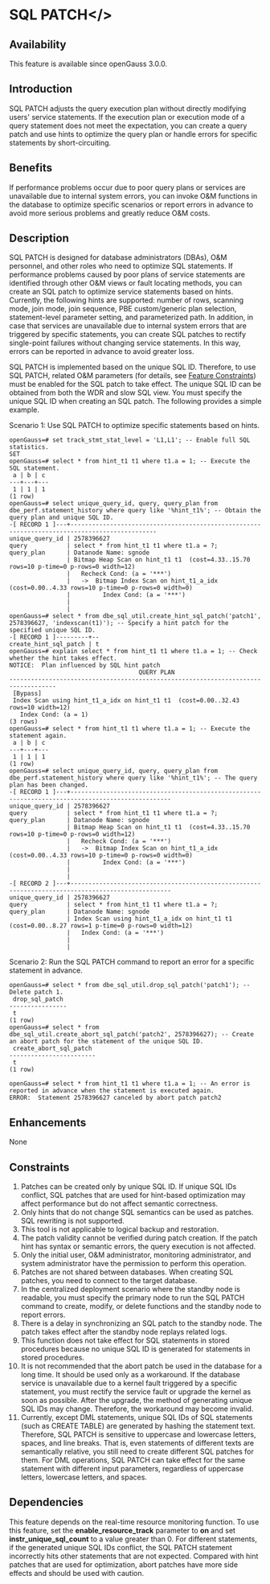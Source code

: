 # SQL PATCH<a name="EN-US_TOPIC_0000001266435066"></>

## Availability<a name="section1964504520318"></a>

This feature is available since openGauss 3.0.0.

## Introduction<a name="section1167555239"></a>

SQL PATCH adjusts the query execution plan without directly modifying users' service statements. If the execution plan or execution mode of a query statement does not meet the expectation, you can create a query patch and use hints to optimize the query plan or handle errors for specific statements by short-circuiting.

## Benefits<a name="section1839714319416"></a>

If performance problems occur due to poor query plans or services are unavailable due to internal system errors, you can invoke O&M functions in the database to optimize specific scenarios or report errors in advance to avoid more serious problems and greatly reduce O&M costs.

## Description<a name="section1744178185110"></a>

SQL PATCH is designed for database administrators (DBAs), O&M personnel, and other roles who need to optimize SQL statements. If performance problems caused by poor plans of service statements are identified through other O&M views or fault locating methods, you can create an SQL patch to optimize service statements based on hints. Currently, the following hints are supported: number of rows, scanning mode, join mode, join sequence, PBE custom/generic plan selection, statement-level parameter setting, and parameterized path. In addition, in case that services are unavailable due to internal system errors that are triggered by specific statements, you can create SQL patches to rectify single-point failures without changing service statements. In this way, errors can be reported in advance to avoid greater loss.

SQL PATCH is implemented based on the unique SQL ID. Therefore, to use SQL PATCH, related O&M parameters (for details, see [Feature Constraints](#section865112655119)) must be enabled for the SQL patch to take effect. The unique SQL ID can be obtained from both the WDR and slow SQL view. You must specify the unique SQL ID when creating an SQL patch. The following provides a simple example.

Scenario 1: Use SQL PATCH to optimize specific statements based on hints.

```
openGauss=# set track_stmt_stat_level = 'L1,L1'; -- Enable full SQL statistics.
SET
openGauss=# select * from hint_t1 t1 where t1.a = 1; -- Execute the SQL statement.
 a | b | c
---+---+---
 1 | 1 | 1
(1 row)
openGauss=# select unique_query_id, query, query_plan from dbe_perf.statement_history where query like '%hint_t1%'; -- Obtain the query plan and unique SQL ID.
-[ RECORD 1 ]---+----------------------------------------------------------------------------------------------
unique_query_id | 2578396627
query           | select * from hint_t1 t1 where t1.a = ?;
query_plan      | Datanode Name: sgnode
                | Bitmap Heap Scan on hint_t1 t1  (cost=4.33..15.70 rows=10 p-time=0 p-rows=0 width=12)
                |   Recheck Cond: (a = '***')
                |   ->  Bitmap Index Scan on hint_t1_a_idx  (cost=0.00..4.33 rows=10 p-time=0 p-rows=0 width=0)
                |         Index Cond: (a = '***')
                |
                |
openGauss=# select * from dbe_sql_util.create_hint_sql_patch('patch1', 2578396627, 'indexscan(t1)'); -- Specify a hint patch for the specified unique SQL ID.
-[ RECORD 1 ]---------+--
create_hint_sql_patch | t
openGauss=# explain select * from hint_t1 t1 where t1.a = 1; -- Check whether the hint takes effect.
NOTICE:  Plan influenced by SQL hint patch
                                    QUERY PLAN
-----------------------------------------------------------------------------------
 [Bypass]
 Index Scan using hint_t1_a_idx on hint_t1 t1  (cost=0.00..32.43 rows=10 width=12)
   Index Cond: (a = 1)
(3 rows)
openGauss=# select * from hint_t1 t1 where t1.a = 1; -- Execute the statement again.
 a | b | c
---+---+---
 1 | 1 | 1
(1 row)
openGauss=# select unique_query_id, query, query_plan from dbe_perf.statement_history where query like '%hint_t1%'; -- The query plan has been changed.
-[ RECORD 1 ]---+--------------------------------------------------------------------------------------------------
unique_query_id | 2578396627
query           | select * from hint_t1 t1 where t1.a = ?;
query_plan      | Datanode Name: sgnode
                | Bitmap Heap Scan on hint_t1 t1  (cost=4.33..15.70 rows=10 p-time=0 p-rows=0 width=12)
                |   Recheck Cond: (a = '***')
                |   ->  Bitmap Index Scan on hint_t1_a_idx  (cost=0.00..4.33 rows=10 p-time=0 p-rows=0 width=0)
                |         Index Cond: (a = '***')
                |
                |
-[ RECORD 2 ]---+--------------------------------------------------------------------------------------------------
unique_query_id | 2578396627
query           | select * from hint_t1 t1 where t1.a = ?;
query_plan      | Datanode Name: sgnode
                | Index Scan using hint_t1_a_idx on hint_t1 t1  (cost=0.00..8.27 rows=1 p-time=0 p-rows=0 width=12)
                |   Index Cond: (a = '***')
                |
                |
```

Scenario 2: Run the SQL PATCH command to report an error for a specific statement in advance.

```
openGauss=# select * from dbe_sql_util.drop_sql_patch('patch1'); -- Delete patch 1.
 drop_sql_patch
----------------
 t
(1 row)
openGauss=# select * from dbe_sql_util.create_abort_sql_patch('patch2', 2578396627); -- Create an abort patch for the statement of the unique SQL ID.
 create_abort_sql_patch
------------------------
 t
(1 row)

openGauss=# select * from hint_t1 t1 where t1.a = 1; -- An error is reported in advance when the statement is executed again.
ERROR:  Statement 2578396627 canceled by abort patch patch2
```

## Enhancements<a name="section35315526014"></a>

None

## Constraints<a name="section865112655119"></a>

1.  Patches can be created only by unique SQL ID. If unique SQL IDs conflict, SQL patches that are used for hint-based optimization may affect performance but do not affect semantic correctness.
2.  Only hints that do not change SQL semantics can be used as patches. SQL rewriting is not supported.
3.  This tool is not applicable to logical backup and restoration.
4.  The patch validity cannot be verified during patch creation. If the patch hint has syntax or semantic errors, the query execution is not affected.
5.  Only the initial user, O&M administrator, monitoring administrator, and system administrator have the permission to perform this operation.
6.  Patches are not shared between databases. When creating SQL patches, you need to connect to the target database.
7.  In the centralized deployment scenario where the standby node is readable, you must specify the primary node to run the SQL PATCH command to create, modify, or delete functions and the standby node to report errors.
8.  There is a delay in synchronizing an SQL patch to the standby node. The patch takes effect after the standby node replays related logs.
9.  This function does not take effect for SQL statements in stored procedures because no unique SQL ID is generated for statements in stored procedures.
10. It is not recommended that the abort patch be used in the database for a long time. It should be used only as a workaround. If the database service is unavailable due to a kernel fault triggered by a specific statement, you must rectify the service fault or upgrade the kernel as soon as possible. After the upgrade, the method of generating unique SQL IDs may change. Therefore, the workaround may become invalid.
11. Currently, except DML statements, unique SQL IDs of SQL statements (such as CREATE TABLE) are generated by hashing the statement text. Therefore, SQL PATCH is sensitive to uppercase and lowercase letters, spaces, and line breaks. That is, even statements of different texts are semantically relative, you still need to create different SQL patches for them. For DML operations, SQL PATCH can take effect for the same statement with different input parameters, regardless of uppercase letters, lowercase letters, and spaces.

## Dependencies<a name="section15876411599"></a>

This feature depends on the real-time resource monitoring function. To use this feature, set the **enable\_resource\_track** parameter to **on** and set **instr\_unique\_sql\_count** to a value greater than 0. For different statements, if the generated unique SQL IDs conflict, the SQL PATCH statement incorrectly hits other statements that are not expected. Compared with hint patches that are used for optimization, abort patches have more side effects and should be used with caution.
